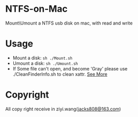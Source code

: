# NTFS-on-Mac
Mount\Umount a NTFS usb disk on mac, with read and write 

# Usage
* Mount a disk: `sh ./Mount.sh`
* Umount a disk: `sh ./Umount.sh`
* If Some file can't open, and become 'Gray' please use ./CleanFinderInfo.sh to clean xattr. [See More](https://stackoverflow.com/questions/4833052/how-do-i-remove-the-extended-attributes-on-a-file-in-mac-os-x)

# Copyright
All copy right receive in ziyi.wang(jacks808@163.com)
